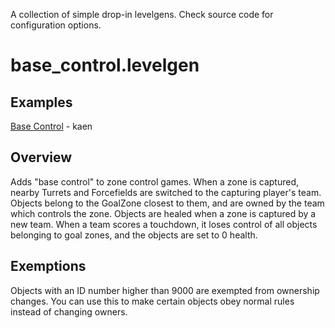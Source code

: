 A collection of simple drop-in levelgens. Check source code for configuration
options.

# base_control.levelgen

## Examples

[Base Control](http://bitfighter.org/levels/levels/view/374) - kaen

## Overview

Adds "base control" to zone control games. When a zone is captured, nearby
Turrets and Forcefields are switched to the capturing player's team. Objects
belong to the GoalZone closest to them, and are owned by the team which
controls the zone. Objects are healed when a zone is captured by a new team.
When a team scores a touchdown, it loses control of all objects belonging to
goal zones, and the objects are set to 0 health.

## Exemptions

Objects with an ID number higher than 9000 are exempted from ownership changes.
You can use this to make certain objects obey normal rules instead of changing
owners.
